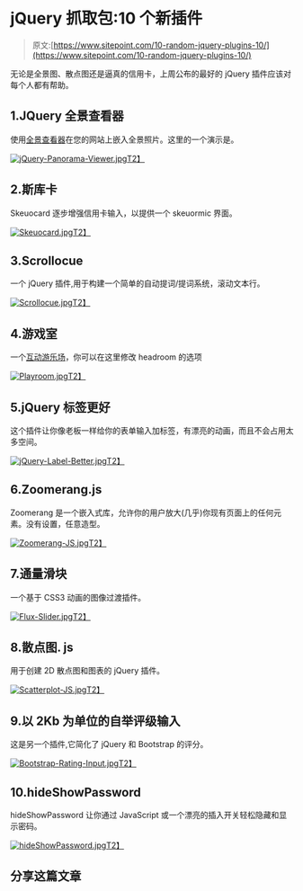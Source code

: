 # jQuery 抓取包:10 个新插件

> 原文:[https://www.sitepoint.com/10-random-jquery-plugins-10/](https://www.sitepoint.com/10-random-jquery-plugins-10/)

无论是全景图、散点图还是逼真的信用卡，上周公布的最好的 jQuery 插件应该对每个人都有帮助。

## 1.JQuery 全景查看器

使用[全景查看器](https://github.com/peachananr/panorama_viewer)在您的网站上嵌入全景照片。这里的一个演示是。

[![jQuery-Panorama-Viewer.jpg](../Images/69921e59b67347518585cd33b8b63c01.png)T2】](https://github.com/peachananr/panorama_viewer)

## 2.斯库卡

Skeuocard 逐步增强信用卡输入，以提供一个 skeuormic 界面。

[![Skeuocard.jpg](../Images/9d464669d4368605410437ffb51e561f.png)T2】](http://kenkeiter.com/skeuocard/)

## 3.Scrollocue

一个 jQuery 插件,用于构建一个简单的自动提词/提词系统，滚动文本行。

[![Scrollocue.jpg](../Images/ac5456d1438bd1b0e0fd8856bc2085a2.png)T2】](http://soxofaan.github.io/scrollocue/)

## 4.游戏室

一个[互动游乐场](http://wicky.nillia.ms/headroom.js/playroom/)，你可以在这里修改 headroom 的选项

[![Playroom.jpg](../Images/08d4ac97e7249b7fd32089c966b2cd45.png)T2】](http://wicky.nillia.ms/headroom.js/playroom/)

## 5.jQuery 标签更好

这个插件让你像老板一样给你的表单输入加标签，有漂亮的动画，而且不会占用太多空间。

[![jQuery-Label-Better.jpg](../Images/673a132cc5cd6294fdb339842dd43757.png)T2】](http://www.thepetedesign.com/demos/label_better_demo.html#)

## 6.Zoomerang.js

Zoomerang 是一个嵌入式库，允许你的用户放大(几乎)你现有页面上的任何元素。没有设置，任意造型。

[![Zoomerang-JS.jpg](../Images/da619d1d011217b24a0d12ce395a1075.png)T2】](http://yyx990803.github.io/zoomerang/)

## 7.通量滑块

一个基于 CSS3 动画的图像过渡插件。

[![Flux-Slider.jpg](../Images/af368de9a938c8d9dc87f059ab2e248c.png)T2】](http://www.joelambert.co.uk/flux/)

## 8.散点图. js

用于创建 2D 散点图和图表的 jQuery 插件。

[![Scatterplot-JS.jpg](../Images/cd5e6481b9d0ed3a2b3b1fd48b61d4ed.png)T2】](http://paulwoidke.com/project/Scatterplot-js/)

## 9.以 2Kb 为单位的自举评级输入

这是另一个插件,它简化了 jQuery 和 Bootstrap 的评分。

[![Bootstrap-Rating-Input.jpg](../Images/1a789821654569b77fc497bfda37f795.png)T2】](https://github.com/javiertoledo/bootstrap-rating-input)

## 10.hideShowPassword

hideShowPassword 让你通过 JavaScript 或一个漂亮的插入开关轻松隐藏和显示密码。

[![hideShowPassword.jpg](../Images/b0bc7f16d9037bf470742fb417788583.png)T2】](http://cloudfour.github.io/hideShowPassword/)

## 分享这篇文章